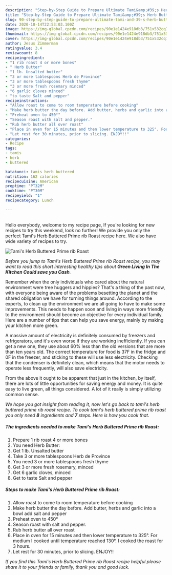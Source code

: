 ```yaml
---
description: "Step-by-Step Guide to Prepare Ultimate Tami&amp;#39;s Herb Buttered Prime rib Roast"
title: "Step-by-Step Guide to Prepare Ultimate Tami&amp;#39;s Herb Buttered Prime rib Roast"
slug: 90-step-by-step-guide-to-prepare-ultimate-tami-and-39-s-herb-buttered-prime-rib-roast
date: 2020-10-14T22:53:03.100Z
image: https://img-global.cpcdn.com/recipes/90e1e1424e918db3/751x532cq70/tamis-herb-buttered-prime-rib-roast-recipe-main-photo.jpg
thumbnail: https://img-global.cpcdn.com/recipes/90e1e1424e918db3/751x532cq70/tamis-herb-buttered-prime-rib-roast-recipe-main-photo.jpg
cover: https://img-global.cpcdn.com/recipes/90e1e1424e918db3/751x532cq70/tamis-herb-buttered-prime-rib-roast-recipe-main-photo.jpg
author: Jesus Zimmerman
ratingvalue: 3.4
reviewcount: 8
recipeingredient:
- "1 rib roast 4 or more bones"
- " Herb Butter"
- "1 lb. Unsalted butter"
- "3 or more tablespoons Herb de Province"
- "3 or more tablespoons fresh thyme"
- "3 or more fresh rosemary minced"
- "6 garlic cloves minced"
- "to taste Salt and pepper"
recipeinstructions:
- "Allow roast to come to room temperature before cooking"
- "Make herb butter the day before. Add butter, herbs and garlic into a bowl add salt and pepper"
- "Preheat oven to 450°"
- "Season roast with salt and pepper."
- "Rub herb butter all over roast"
- "Place in oven for 15 minutes and then lower temperature to 325°. For medium I cooked until temperature reached 130°. I cooked the roast for 3 hours."
- "Let rest for 30 minutes, prior to slicing. ENJOY!!"
categories:
- Recipe
tags:
- tamis
- herb
- buttered

katakunci: tamis herb buttered 
nutrition: 162 calories
recipecuisine: American
preptime: "PT32M"
cooktime: "PT30M"
recipeyield: "1"
recipecategory: Lunch

---
```

<br>
Hello everybody, welcome to my recipe page, If you're looking for new recipes to try this weekend, look no further! We provide you only the perfect Tami&#39;s Herb Buttered Prime rib Roast recipe here. We also have wide variety of recipes to try.
<br>


![Tami&#39;s Herb Buttered Prime rib Roast](https://img-global.cpcdn.com/recipes/90e1e1424e918db3/751x532cq70/tamis-herb-buttered-prime-rib-roast-recipe-main-photo.jpg)

<i>Before you jump to Tami&#39;s Herb Buttered Prime rib Roast recipe, you may want to read this short interesting healthy tips about 
<strong>Green Living In The Kitchen Could save you Cash</strong>.</i>
</br>

Remember when the only individuals who cared about the natural environment were tree huggers and hippies? That's a thing of the past now, with everyone being aware of the problems besetting the planet and the shared obligation we have for turning things around. According to the experts, to clean up the environment we are all going to have to make some improvements. This needs to happen soon and living in ways more friendly to the environment should become an objective for every individual family. Here are a number of tips that can help you save energy, mainly by making your kitchen more green.

A massive amount of electricity is definitely consumed by freezers and refrigerators, and it's even worse if they are working inefficiently. If you can get a new one, they use about 60% less than the old versions that are more than ten years old. The correct temperature for food is 37F in the fridge and 0F in the freezer, and sticking to these will use less electricity. Checking that the condenser is definitely clean, which means that the motor needs to operate less frequently, will also save electricity.

From the above it ought to be apparent that just in the kitchen, by itself, there are lots of little opportunities for saving energy and money. It is quite easy to live green, all things considered. A lot of it really is simply utilizing common sense.


<i>We hope you got insight from reading it, now let's go back to tami&#39;s herb buttered prime rib roast recipe. To cook tami&#39;s herb buttered prime rib roast you only need <strong>8</strong> ingredients and <strong>7</strong> steps. Here is how you cook that.
</i>

##### The ingredients needed to make Tami&#39;s Herb Buttered Prime rib Roast:

1. Prepare 1 rib roast 4 or more bones
1. You need  Herb Butter:
1. Get 1 lb. Unsalted butter
1. Take 3 or more tablespoons Herb de Province
1. You need 3 or more tablespoons fresh thyme
1. Get 3 or more fresh rosemary, minced
1. Get 6 garlic cloves, minced
1. Get to taste Salt and pepper


##### Steps to make Tami&#39;s Herb Buttered Prime rib Roast:

1. Allow roast to come to room temperature before cooking
1. Make herb butter the day before. Add butter, herbs and garlic into a bowl add salt and pepper
1. Preheat oven to 450°
1. Season roast with salt and pepper.
1. Rub herb butter all over roast
1. Place in oven for 15 minutes and then lower temperature to 325°. For medium I cooked until temperature reached 130°. I cooked the roast for 3 hours.
1. Let rest for 30 minutes, prior to slicing. ENJOY!!


<i>If you find this Tami&#39;s Herb Buttered Prime rib Roast recipe helpful please share it to your friends or family, thank you and good luck.</i>
